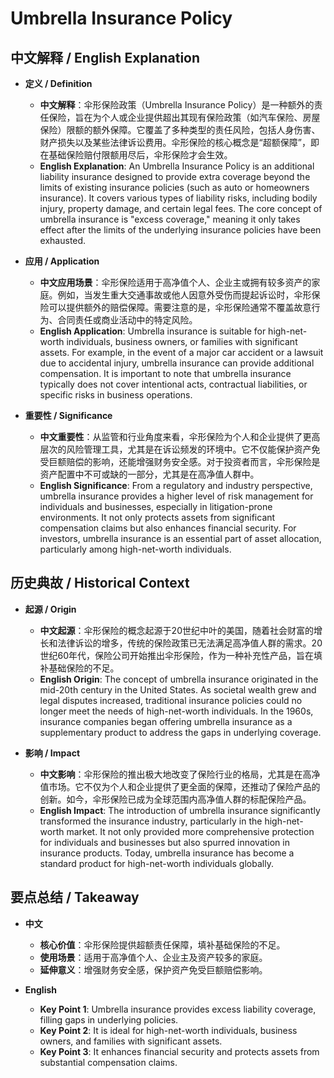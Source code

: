 # Umbrella Insurance Policy

## 中文解释 / English Explanation

* **定义 / Definition**  
  - **中文解释**：伞形保险政策（Umbrella Insurance Policy）是一种额外的责任保险，旨在为个人或企业提供超出其现有保险政策（如汽车保险、房屋保险）限额的额外保障。它覆盖了多种类型的责任风险，包括人身伤害、财产损失以及某些法律诉讼费用。伞形保险的核心概念是“超额保障”，即在基础保险赔付限额用尽后，伞形保险才会生效。  
  - **English Explanation**: An Umbrella Insurance Policy is an additional liability insurance designed to provide extra coverage beyond the limits of existing insurance policies (such as auto or homeowners insurance). It covers various types of liability risks, including bodily injury, property damage, and certain legal fees. The core concept of umbrella insurance is "excess coverage," meaning it only takes effect after the limits of the underlying insurance policies have been exhausted.

* **应用 / Application**  
  - **中文应用场景**：伞形保险适用于高净值个人、企业主或拥有较多资产的家庭。例如，当发生重大交通事故或他人因意外受伤而提起诉讼时，伞形保险可以提供额外的赔偿保障。需要注意的是，伞形保险通常不覆盖故意行为、合同责任或商业活动中的特定风险。  
  - **English Application**: Umbrella insurance is suitable for high-net-worth individuals, business owners, or families with significant assets. For example, in the event of a major car accident or a lawsuit due to accidental injury, umbrella insurance can provide additional compensation. It is important to note that umbrella insurance typically does not cover intentional acts, contractual liabilities, or specific risks in business operations.

* **重要性 / Significance**  
  - **中文重要性**：从监管和行业角度来看，伞形保险为个人和企业提供了更高层次的风险管理工具，尤其是在诉讼频发的环境中。它不仅能保护资产免受巨额赔偿的影响，还能增强财务安全感。对于投资者而言，伞形保险是资产配置中不可或缺的一部分，尤其是在高净值人群中。  
  - **English Significance**: From a regulatory and industry perspective, umbrella insurance provides a higher level of risk management for individuals and businesses, especially in litigation-prone environments. It not only protects assets from significant compensation claims but also enhances financial security. For investors, umbrella insurance is an essential part of asset allocation, particularly among high-net-worth individuals.

## 历史典故 / Historical Context

* **起源 / Origin**  
  - **中文起源**：伞形保险的概念起源于20世纪中叶的美国，随着社会财富的增长和法律诉讼的增多，传统的保险政策已无法满足高净值人群的需求。20世纪60年代，保险公司开始推出伞形保险，作为一种补充性产品，旨在填补基础保险的不足。  
  - **English Origin**: The concept of umbrella insurance originated in the mid-20th century in the United States. As societal wealth grew and legal disputes increased, traditional insurance policies could no longer meet the needs of high-net-worth individuals. In the 1960s, insurance companies began offering umbrella insurance as a supplementary product to address the gaps in underlying coverage.

* **影响 / Impact**  
  - **中文影响**：伞形保险的推出极大地改变了保险行业的格局，尤其是在高净值市场。它不仅为个人和企业提供了更全面的保障，还推动了保险产品的创新。如今，伞形保险已成为全球范围内高净值人群的标配保险产品。  
  - **English Impact**: The introduction of umbrella insurance significantly transformed the insurance industry, particularly in the high-net-worth market. It not only provided more comprehensive protection for individuals and businesses but also spurred innovation in insurance products. Today, umbrella insurance has become a standard product for high-net-worth individuals globally.

## 要点总结 / Takeaway

* **中文**  
  - **核心价值**：伞形保险提供超额责任保障，填补基础保险的不足。  
  - **使用场景**：适用于高净值个人、企业主及资产较多的家庭。  
  - **延伸意义**：增强财务安全感，保护资产免受巨额赔偿影响。

* **English**  
  - **Key Point 1**: Umbrella insurance provides excess liability coverage, filling gaps in underlying policies.  
  - **Key Point 2**: It is ideal for high-net-worth individuals, business owners, and families with significant assets.  
  - **Key Point 3**: It enhances financial security and protects assets from substantial compensation claims.
